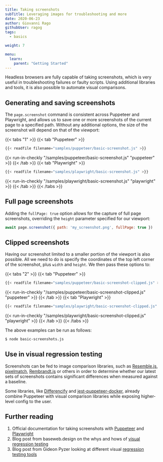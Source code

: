 ```yaml
---
title: Taking screenshots
subTitle: Leveraging images for troubleshooting and more
date: 2020-06-23
author: Giovanni Rago
githubUser: ragog
tags:
  - basics

weight: 7

menu:
  learn:
    parent: "Getting Started"
---
```


Headless browsers are fully capable of taking screenshots, which is very useful in troubleshooting failures or faulty scripts. Using additional libraries and tools, it is also possible to automate visual comparisons.

<!-- more -->

## Generating and saving screenshots

The `page.screenshot` command is consistent across Puppeteer and Playwright, and allows us to save one or more screenshots of the current page to a specified path. Without any additional options, the size of the screenshot will depend on that of the viewport:

{{< tabs "1" >}}
{{< tab "Puppeteer" >}}
```js {6,8}
{{< readfile filename="samples/puppeteer/basic-screenshot.js" >}}
```
{{< run-in-checkly "/samples/puppeteer/basic-screenshot.js" "puppeteer"  >}}
{{< /tab >}}
{{< tab "Playwright" >}}
```js {6,8}
{{< readfile filename="samples/playwright/basic-screenshot.js" >}}
```
{{< run-in-checkly "/samples/playwright/basic-screenshot.js" "playwright"  >}}
{{< /tab >}}
{{< /tabs >}}

## Full page screenshots

Adding the `fullPage: true` option allows for the capture of full page screenshots, overriding the `height` parameter specified for our viewport:

```js
await page.screenshot({ path: 'my_screenshot.png', fullPage: true })
```

## Clipped screenshots

Having our screenshot limited to a smaller portion of the viewport is also possible. All we need to do is specify the coordinates of the top left corner of the screenshot, plus `width` and `height`. We then pass these options to:

{{< tabs "2" >}}
{{< tab "Puppeteer" >}}
```js
{{< readfile filename="samples/puppeteer/basic-screenshot-clipped.js" >}}
```
{{< run-in-checkly "/samples/puppeteer/basic-screenshot-clipped.js" "puppeteer"  >}}
{{< /tab >}}
{{< tab "Playwright" >}}
```js
{{< readfile filename="samples/playwright/basic-screenshot-clipped.js" >}}
```
{{< run-in-checkly "/samples/playwright/basic-screenshot-clipped.js" "playwright"  >}}
{{< /tab >}}
{{< /tabs >}}

The above examples can be run as follows:
```sh
$ node basic-screenshots.js
```

## Use in visual regression testing

Screenshots can be fed to image comparison libraries, such as [Resemble.js](https://github.com/rsmbl/Resemble.js), [pixelmatch](https://github.com/mapbox/pixelmatch), [Rembrandt.js](http://rembrandtjs.com/) or others in order to determine whether our latest sets of screenshots contains significant differences when measured against a baseline.

Some libraries, like [Differencify](https://github.com/NimaSoroush/differencify) and [jest-puppeteer-docker](https://github.com/gidztech/jest-puppeteer-docker), already combine Puppeteer with visual comparison libraries while exposing higher-level config to the user.

## Further reading
1. Official documentation for taking screenshots with [Puppeteer](https://pptr.dev/#?product=Puppeteer&version=v5.5.0&show=api-pagescreenshotoptions) and [Playwright](https://playwright.dev/docs/verification?_highlight=screenshot#screenshots)
2. Blog post from baseweb.design on the whys and hows of [visual regression testing](https://baseweb.design/blog/visual-regression-testing/)
3. Blog post from Gideon Pyzer looking at different visual [regression testing tools](https://gideonpyzer.dev/blog/2018/06/25/visual-regression-testing/)